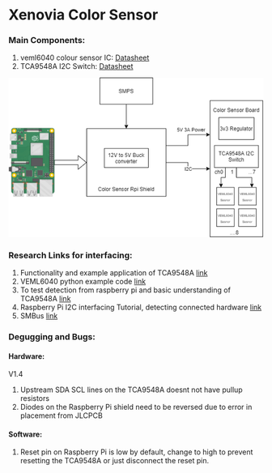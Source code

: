 # Xenovia Color Sensor 

### Main Components:
1. veml6040 colour sensor IC:  [Datasheet](https://www.vishay.com/docs/84276/veml6040.pdf)
2. TCA9548A I2C Switch: [Datasheet](https://www.ti.com/lit/ds/symlink/tca9548a.pdf)

![alt-text](https://github.com/FracktalWorks/Xenovia-RNA-Extraction-PCR-Machine/blob/master/Color%20Sensor/Color%20Sensor%20HW%20Block%20Diagram.png?raw=true "Hardware Architecture")

### Research Links for interfacing:
1. Functionality and example application of TCA9548A [link](https://www.hackster.io/tarantula3/tca9548a-i2c-multiplexer-module-with-arduino-and-nodemcu-3d3313)
2. VEML6040 python example code [link](https://www.raspberrypi.org/forums/viewtopic.php?t=263498)
3. To test detection from raspberry pi and basic understanding of TCA9548A [link](https://www.raspberrypi.org/forums/viewtopic.php?t=146416)
4. Raspberry Pi I2C interfacing Tutorial, detecting connected hardware [link](https://learn.adafruit.com/adafruits-raspberry-pi-lesson-4-gpio-setup/configuring-i2c)
5. SMBus [link](http://wiki.erazor-zone.de/wiki:linux:python:smbus:doc)
### Degugging and Bugs:
#### Hardware:
V1.4
1. Upstream SDA SCL lines on the TCA9548A doesnt not have pullup resistors
2. Diodes on the Raspberry Pi shield need to be reversed due to error in placement from JLCPCB

#### Software:

1. Reset pin on Raspberry Pi is low by default, change to high to prevent resetting the TCA9548A or just disconnect the reset pin.

